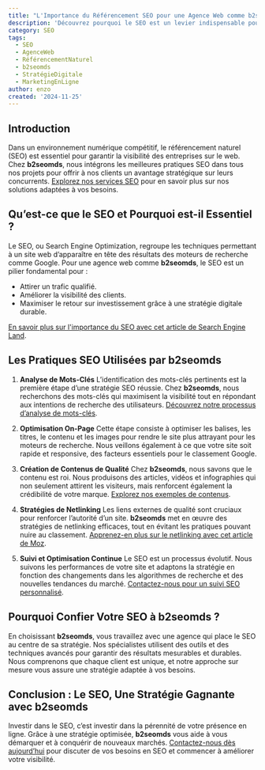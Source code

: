 ```yaml
---
title: "L'Importance du Référencement SEO pour une Agence Web comme b2seomds"
description: 'Découvrez pourquoi le SEO est un levier indispensable pour les agences web et leurs clients'
category: SEO
tags:
  - SEO
  - AgenceWeb
  - RéférencementNaturel
  - b2seomds
  - StratégieDigitale
  - MarketingEnLigne
author: enzo
created: '2024-11-25'
---
```


## Introduction

Dans un environnement numérique compétitif, le référencement naturel (SEO) est essentiel pour garantir la visibilité des entreprises sur le web. Chez **b2seomds**, nous intégrons les meilleures pratiques SEO dans tous nos projets pour offrir à nos clients un avantage stratégique sur leurs concurrents. [Explorez nos services SEO](/search) pour en savoir plus sur nos solutions adaptées à vos besoins.

## Qu’est-ce que le SEO et Pourquoi est-il Essentiel ?

Le SEO, ou Search Engine Optimization, regroupe les techniques permettant à un site web d’apparaître en tête des résultats des moteurs de recherche comme Google. Pour une agence web comme **b2seomds**, le SEO est un pilier fondamental pour :

- Attirer un trafic qualifié.
- Améliorer la visibilité des clients.
- Maximiser le retour sur investissement grâce à une stratégie digitale durable.

[En savoir plus sur l'importance du SEO avec cet article de Search Engine Land](https://searchengineland.com/guide/what-is-seo).

## Les Pratiques SEO Utilisées par b2seomds

1. **Analyse de Mots-Clés**
   L’identification des mots-clés pertinents est la première étape d’une stratégie SEO réussie. Chez **b2seomds**, nous recherchons des mots-clés qui maximisent la visibilité tout en répondant aux intentions de recherche des utilisateurs. [Découvrez notre processus d’analyse de mots-clés](/blog).

2. **Optimisation On-Page**
   Cette étape consiste à optimiser les balises, les titres, le contenu et les images pour rendre le site plus attrayant pour les moteurs de recherche. Nous veillons également à ce que votre site soit rapide et responsive, des facteurs essentiels pour le classement Google.

3. **Création de Contenus de Qualité**
   Chez **b2seomds**, nous savons que le contenu est roi. Nous produisons des articles, vidéos et infographies qui non seulement attirent les visiteurs, mais renforcent également la crédibilité de votre marque. [Explorez nos exemples de contenus](/).

4. **Stratégies de Netlinking**
   Les liens externes de qualité sont cruciaux pour renforcer l’autorité d’un site. **b2seomds** met en œuvre des stratégies de netlinking efficaces, tout en évitant les pratiques pouvant nuire au classement. [Apprenez-en plus sur le netlinking avec cet article de Moz](https://moz.com/learn/seo/backlinks).

5. **Suivi et Optimisation Continue**
   Le SEO est un processus évolutif. Nous suivons les performances de votre site et adaptons la stratégie en fonction des changements dans les algorithmes de recherche et des nouvelles tendances du marché. [Contactez-nous pour un suivi SEO personnalisé](/contact).

## Pourquoi Confier Votre SEO à b2seomds ?

En choisissant **b2seomds**, vous travaillez avec une agence qui place le SEO au centre de sa stratégie. Nos spécialistes utilisent des outils et des techniques avancés pour garantir des résultats mesurables et durables. Nous comprenons que chaque client est unique, et notre approche sur mesure vous assure une stratégie adaptée à vos besoins.

## Conclusion : Le SEO, Une Stratégie Gagnante avec b2seomds

Investir dans le SEO, c’est investir dans la pérennité de votre présence en ligne. Grâce à une stratégie optimisée, **b2seomds** vous aide à vous démarquer et à conquérir de nouveaux marchés. [Contactez-nous dès aujourd’hui](/contact) pour discuter de vos besoins en SEO et commencer à améliorer votre visibilité.

